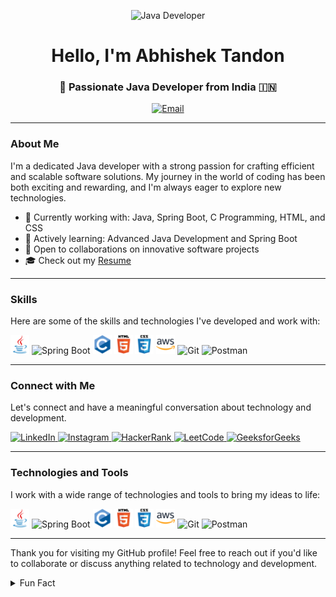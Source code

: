 <!-- GitHub Profile README -->

<!-- Header Image (You can replace this with a personal banner if desired) -->
<p align="center">
  <img src="https://media0.giphy.com/media/qgQUggAC3Pfv687qPC/giphy.gif" alt="Java Developer" />
</p>

<!-- Introduction -->
<h1 align="center">Hello, I'm <b>Abhishek Tandon</b></h1>
<h3 align="center">🚀 Passionate Java Developer from India 🇮🇳</h3>

<!-- Email Badge -->
<p align="center">
  <a href="mailto:tandonabhishek245@gmail.com">
    <img src="https://img.shields.io/badge/Email-Contact%20Me-blue" alt="Email" />
  </a>
</p>

---

<!-- About Me Section -->
### About Me

I'm a dedicated Java developer with a strong passion for crafting efficient and scalable software solutions. My journey in the world of coding has been both exciting and rewarding, and I'm always eager to explore new technologies.

- 💼 Currently working with: Java, Spring Boot, C Programming, HTML, and CSS
- 🌱 Actively learning: Advanced Java Development and Spring Boot
- 👯 Open to collaborations on innovative software projects
- 🎓 Check out my [Resume](https://docs.google.com/document/d/1paNjovSrD4W1RP34llG0CK3gRo0i4FVd/edit?usp=sharing&ouid=104017589111202448870&rtpof=true&sd=true)

---

<!-- Skills Section -->
### Skills

Here are some of the skills and technologies I've developed and work with:

<p align="left">
  <img src="https://raw.githubusercontent.com/devicons/devicon/master/icons/java/java-original.svg" alt="Java" width="30" height="30" />
  <img src="https://www.vectorlogo.zone/logos/springio/springio-icon.svg" alt="Spring Boot" width="30" height="30" />
  <img src="https://raw.githubusercontent.com/devicons/devicon/master/icons/c/c-original.svg" alt="C Programming" width="30" height="30" />
  <img src="https://raw.githubusercontent.com/devicons/devicon/master/icons/html5/html5-original-wordmark.svg" alt="HTML" width="30" height="30" />
  <img src="https://raw.githubusercontent.com/devicons/devicon/master/icons/css3/css3-original-wordmark.svg" alt="CSS" width="30" height="30" />
  <img src="https://raw.githubusercontent.com/devicons/devicon/master/icons/amazonwebservices/amazonwebservices-original-wordmark.svg" alt="AWS" width="30" height="30" />
  <img src="https://www.vectorlogo.zone/logos/git-scm/git-scm-icon.svg" alt="Git" width="30" height="30" />
  <img src="https://www.vectorlogo.zone/logos/getpostman/getpostman-icon.svg" alt="Postman" width="30" height="30" />
</p>

---

<!-- Connect with Me Section -->
### Connect with Me

Let's connect and have a meaningful conversation about technology and development.

<p align="left">
  <a href="https://www.linkedin.com/in/er-abhishek-tandon-3120a1220/">
    <img src="https://img.shields.io/badge/-blue?style=for-the-badge&logo=linkedin" alt="LinkedIn" />
  </a>
  <a href="https://www.instagram.com/abhi_tandon25/">
    <img src="https://img.shields.io/badge/-ff69b4?style=for-the-badge&logo=instagram" alt="Instagram" />
  </a>
  <a href="https://www.hackerrank.com/tandonabhishek21">
    <img src="https://img.shields.io/badge/-brightgreen?style=for-the-badge&logo=hackerrank" alt="HackerRank" />
  </a>
  <a href="https://leetcode.com/AbhiTandon2617">
    <img src="https://img.shields.io/badge/-orange?style=for-the-badge&logo=leetcode" alt="LeetCode" />
  </a>
  <a href="https://auth.geeksforgeeks.org/user/tandon245">
    <img src="https://img.shields.io/badge/-yellow?style=for-the-badge&logo=geeksforgeeks" alt="GeeksforGeeks" />
  </a>
</p>

---

<!-- Technologies and Tools Section -->
### Technologies and Tools

I work with a wide range of technologies and tools to bring my ideas to life:

<p align="left">
  <img src="https://raw.githubusercontent.com/devicons/devicon/master/icons/java/java-original.svg" alt="Java" width="30" height="30" />
  <img src="https://www.vectorlogo.zone/logos/springio/springio-icon.svg" alt="Spring Boot" width="30" height="30" />
  <img src="https://raw.githubusercontent.com/devicons/devicon/master/icons/c/c-original.svg" alt="C Programming" width="30" height="30" />
  <img src="https://raw.githubusercontent.com/devicons/devicon/master/icons/html5/html5-original-wordmark.svg" alt="HTML" width="30" height="30" />
  <img src="https://raw.githubusercontent.com/devicons/devicon/master/icons/css3/css3-original-wordmark.svg" alt="CSS" width="30" height="30" />
  <img src="https://raw.githubusercontent.com/devicons/devicon/master/icons/amazonwebservices/amazonwebservices-original-wordmark.svg" alt="AWS" width="30" height="30" />
  <img src="https://www.vectorlogo.zone/logos/git-scm/git-scm-icon.svg" alt="Git" width="30" height="30" />
  <img src="https://www.vectorlogo.zone/logos/getpostman/getpostman-icon.svg" alt="Postman" width="30" height="30" />
</p>

---

Thank you for visiting my GitHub profile! Feel free to reach out if you'd like to collaborate or discuss anything related to technology and development.

<!-- Fun Fact Section (You can replace this with another interesting fact if desired) -->
<details>
  <summary>Fun Fact</summary>
  🎸 I aspire to learn how to play the guitar someday.
</details>
